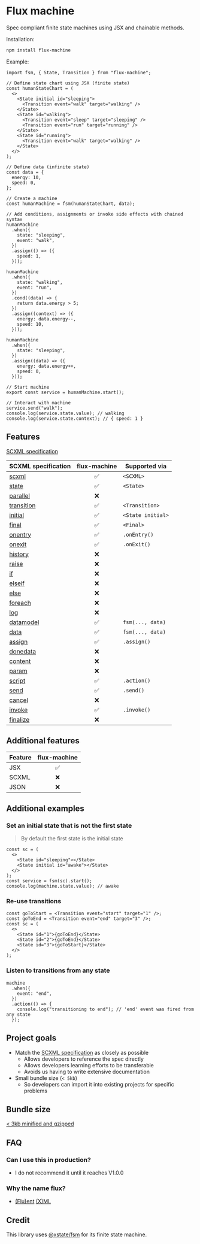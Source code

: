 # Flux machine

Spec compliant finite state machines using JSX and chainable methods.

Installation:

```sh
npm install flux-machine
```

Example:

```tsx
import fsm, { State, Transition } from "flux-machine";

// Define state chart using JSX (finite state)
const humanStateChart = (
  <>
    <State initial id="sleeping">
      <Transition event="walk" target="walking" />
    </State>
    <State id="walking">
      <Transition event="sleep" target="sleeping" />
      <Transition event="run" target="running" />
    </State>
    <State id="running">
      <Transition event="walk" target="walking" />
    </State>
  </>
);

// Define data (infinite state)
const data = {
  energy: 10,
  speed: 0,
};

// Create a machine
const humanMachine = fsm(humanStateChart, data);

// Add conditions, assignments or invoke side effects with chained syntax
humanMachine
  .when({
    state: "sleeping",
    event: "walk",
  })
  .assign(() => ({
    speed: 1,
  }));

humanMachine
  .when({
    state: "walking",
    event: "run",
  })
  .cond((data) => {
    return data.energy > 5;
  })
  .assign((context) => ({
    energy: data.energy--,
    speed: 10,
  }));

humanMachine
  .when({
    state: "sleeping",
  })
  .assign((data) => ({
    energy: data.energy++,
    speed: 0,
  }));

// Start machine
export const service = humanMachine.start();

// Interact with machine
service.send("walk");
console.log(service.state.value); // walking
console.log(service.state.context); // { speed: 1 }
```

## Features

[SCXML specification](https://www.w3.org/TR/scxml)

| SCXML specification                                   | flux-machine | Supported via     |
| ----------------------------------------------------- | :----------: | ----------------- |
| [scxml](https://www.w3.org/TR/scxml/#scxml)           |      ✅      | `<SCXML>`         |
| [state](https://www.w3.org/TR/scxml/#state)           |      ✅      | `<State>`         |
| [parallel](https://www.w3.org/TR/scxml/#parallel)     |      ❌      |                   |
| [transition](https://www.w3.org/TR/scxml/#transition) |      ✅      | `<Transition>`    |
| [initial](https://www.w3.org/TR/scxml/#initial)       |      ✅      | `<State initial>` |
| [final](https://www.w3.org/TR/scxml/#final)           |      ✅      | `<Final>`         |
| [onentry](https://www.w3.org/TR/scxml/#onentry)       |      ✅      | `.onEntry()`      |
| [onexit](https://www.w3.org/TR/scxml/#onexit)         |      ✅      | `.onExit()`       |
| [history](https://www.w3.org/TR/scxml/#history)       |      ❌      |                   |
| [raise](https://www.w3.org/TR/scxml/#raise)           |      ❌      |                   |
| [if](https://www.w3.org/TR/scxml/#if)                 |      ❌      |                   |
| [elseif](https://www.w3.org/TR/scxml/#elseif)         |      ❌      |                   |
| [else](https://www.w3.org/TR/scxml/#else)             |      ❌      |                   |
| [foreach](https://www.w3.org/TR/scxml/#foreach)       |      ❌      |                   |
| [log](https://www.w3.org/TR/scxml/#log)               |      ❌      |                   |
| [datamodel](https://www.w3.org/TR/scxml/#datamodel)   |      ✅      | `fsm(..., data)`  |
| [data](https://www.w3.org/TR/scxml/#data)             |      ✅      | `fsm(..., data)`  |
| [assign](https://www.w3.org/TR/scxml/#assign)         |      ✅      | `.assign()`       |
| [donedata](https://www.w3.org/TR/scxml/#donedata)     |      ❌      |                   |
| [content](https://www.w3.org/TR/scxml/#content)       |      ❌      |                   |
| [param](https://www.w3.org/TR/scxml/#param)           |      ❌      |                   |
| [script](https://www.w3.org/TR/scxml/#script)         |      ✅      | `.action()`       |
| [send](https://www.w3.org/TR/scxml/#send)             |      ✅      | `.send()`         |
| [cancel](https://www.w3.org/TR/scxml/#cancel)         |      ❌      |                   |
| [invoke](https://www.w3.org/TR/scxml/#invoke)         |      ✅      | `.invoke()`       |
| [finalize](https://www.w3.org/TR/scxml/#finalize)     |      ❌      |                   |

## Additional features

| Feature | flux-machine |
| ------- | :----------: |
| JSX     |      ✅      |
| SCXML   |      ❌      |
| JSON    |      ❌      |

## Additional examples

### Set an initial state that is not the first state

> By default the first state is the initial state

```tsx
const sc = (
  <>
    <State id="sleeping"></State>
    <State initial id="awake"></State>
  </>
);
const service = fsm(sc).start();
console.log(machine.state.value); // awake
```

### Re-use transitions

```tsx
const goToStart = <Transition event="start" target="1" />;
const goToEnd = <Transition event="end" target="3" />;
const sc = (
  <>
    <State id="1">{goToEnd}</State>
    <State id="2">{goToEnd}</State>
    <State id="3">{goToStart}</State>
  </>
);
```

### Listen to transitions from any state

```tsx
machine
  .when({
    event: "end",
  })
  .action(() => {
    console.log("transitioning to end"); // 'end' event was fired from any state
  });
```

## Project goals

- Match the [SCXML specification](https://www.w3.org/TR/scxml) as closely as possible
  - Allows developers to reference the spec directly
  - Allows developers learning efforts to be transferable
  - Avoids us having to write extensive documentation
- Small bundle size (`< 5kb`)
  - So developers can import it into existing projects for specific problems

## Bundle size

[ < 3kb minified and gzipped](https://bundlephobia.com/package/flux-machine)

## FAQ

### Can I use this in production?

- I do not recommend it until it reaches V1.0.0

### Why the name flux?

- [(Flu)ent](https://en.wikipedia.org/wiki/Fluent_interface) [(X)ML](https://www.w3.org/XML)

## Credit

This library uses [@xstate/fsm](https://github.com/statelyai/xstate/tree/main/packages/xstate-fsm) for its finite state machine.
